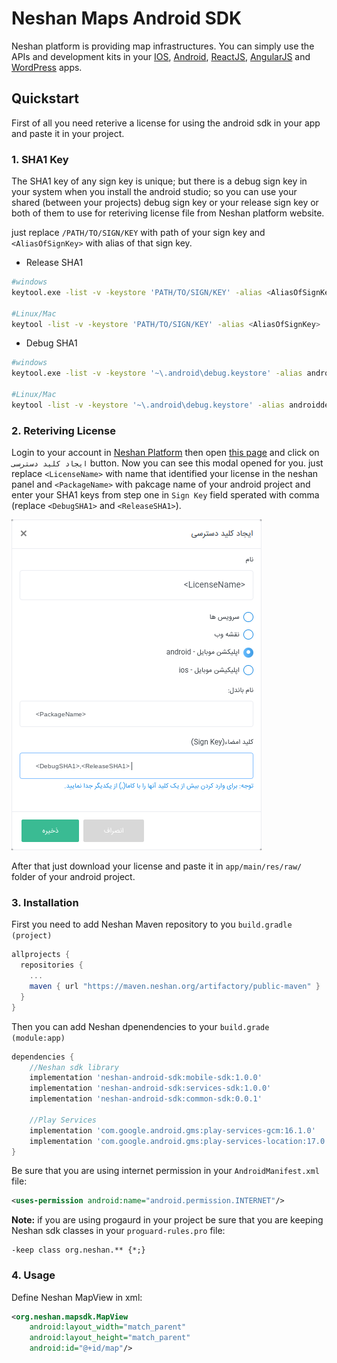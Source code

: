 # Neshan Maps Android SDK

Neshan platform is providing map infrastructures. You can simply use the APIs and development kits in your [IOS](https://platform.neshan.org/sdk/ios-sdk), [Android](https://platform.neshan.org/sdk/android-sdk), [ReactJS](https://platform.neshan.org/sdk/web-sdk), [AngularJS](https://github.com/maherAshori/Neshan-Map) and [WordPress](https://platform.neshan.org/sdk/wordpress-addon) apps.

## Quickstart

First of all you need reterive a license for using the android sdk in your app and paste it in your project.

### 1. SHA1 Key

The SHA1 key of any sign key is unique; but there is a debug sign key in your system when you install the android studio; so you can use your shared (between your projects) debug sign key or your release sign key or both of them to use for reteriving license file from Neshan platform website.

just replace `/PATH/TO/SIGN/KEY` with path of your sign key and `<AliasOfSignKey>` with alias of that sign key.

* Release SHA1

```bash
#windows
keytool.exe -list -v -keystore 'PATH/TO/SIGN/KEY' -alias <AliasOfSignKey>

#Linux/Mac
keytool -list -v -keystore 'PATH/TO/SIGN/KEY' -alias <AliasOfSignKey>
```

* Debug SHA1

```bash
#windows
keytool.exe -list -v -keystore '~\.android\debug.keystore' -alias androiddebugkey -storepass android -keypass android

#Linux/Mac
keytool -list -v -keystore '~\.android\debug.keystore' -alias androiddebugkey -storepass android -keypass android
```

### 2. Reteriving License

Login to your account in [Neshan Platform](https://developers.neshan.org) then open [this page](https://developers.neshan.org/panel/access-token/index) and click on `ایجاد کلید دسترسی` button.
Now you can see this modal opened for you. just replace `<LicenseName>` with name that identified your license in the neshan panel and `<PackageName>` with pakcage name of your android project and enter your SHA1 keys from step one in `Sign Key` field sperated with comma (replace `<DebugSHA1>` and `<ReleaseSHA1>`).

![Create License Modal](readmeAssets/key.png)

After that just download your license and paste it in `app/main/res/raw/` folder of your android project.

### 3. Installation

First you need to add Neshan Maven repository to you `build.gradle (project)`

```groovy
allprojects {
  repositories {
    ...
    maven { url "https://maven.neshan.org/artifactory/public-maven" }
  }
}
```

Then you can add Neshan dpenendencies to your `build.grade (module:app)`

```groovy
dependencies {
    //Neshan sdk library
    implementation 'neshan-android-sdk:mobile-sdk:1.0.0'
    implementation 'neshan-android-sdk:services-sdk:1.0.0'
    implementation 'neshan-android-sdk:common-sdk:0.0.1'
    
    //Play Services
    implementation 'com.google.android.gms:play-services-gcm:16.1.0'
    implementation 'com.google.android.gms:play-services-location:17.0.0'
}
```

Be sure that you are using internet permission in your `AndroidManifest.xml` file:

```xml
<uses-permission android:name="android.permission.INTERNET"/>
```

**__Note:__**  if you are using progaurd in your project be sure that you are keeping Neshan sdk classes in your `proguard-rules.pro` file:

```
-keep class org.neshan.** {*;}
```

### 4. Usage

Define Neshan MapView in xml:

```xml
<org.neshan.mapsdk.MapView
    android:layout_width="match_parent"
    android:layout_height="match_parent"
    android:id="@+id/map"/>
```
